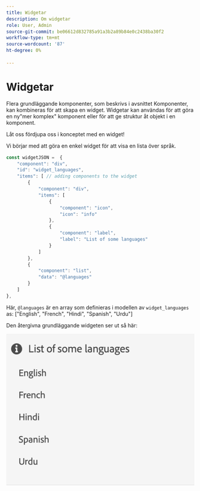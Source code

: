 ```yaml
---
title: Widgetar
description: Om widgetar
role: User, Admin
source-git-commit: be06612d832785a91a3b2a89b84e0c2438ba30f2
workflow-type: tm+mt
source-wordcount: '87'
ht-degree: 0%

---
```



# Widgetar

Flera grundläggande komponenter, som beskrivs i avsnittet Komponenter, kan kombineras för att skapa en widget.
Widgetar kan användas för att göra en ny&quot;mer komplex&quot; komponent eller för att ge struktur åt objekt i en komponent.

Låt oss fördjupa oss i konceptet med en widget!

Vi börjar med att göra en enkel widget för att visa en lista över språk.

```js title="basicWidget.js"
const widgetJSON =  {
    "component": "div", 
    "id": "widget_languages", 
    "items": [ // adding components to the widget
        {
            "component": "div",
            "items": [
                {
                    "component": "icon",
                    "icon": "info"
                },
                {
                    "component": "label",
                    "label": "List of some languages"
                }
            ]
        },
        {
            "component": "list",
            "data": "@languages"
        }
    ]
},
```

Här, `@languages` är en array som definieras i modellen av `widget_languages` as: [&quot;English&quot;, &quot;French&quot;, &quot;Hindi&quot;, &quot;Spanish&quot;, &quot;Urdu&quot;]

Den återgivna grundläggande widgeten ser ut så här:

![basic_widget](imgs/basic_widget.png "Grundläggande widget")
